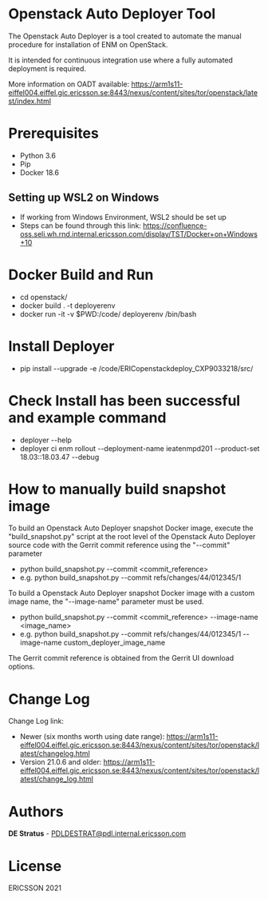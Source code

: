 # Openstack Auto Deployer Tool #

The Openstack Auto Deployer is a tool created to automate the manual procedure for installation of ENM on OpenStack.

It is intended for continuous integration use where a fully automated deployment is required.

More information on OADT available: https://arm1s11-eiffel004.eiffel.gic.ericsson.se:8443/nexus/content/sites/tor/openstack/latest/index.html

# Prerequisites #

* Python 3.6
* Pip
* Docker 18.6

## Setting up WSL2 on Windows ##

* If working from Windows Environment, WSL2 should be set up
* Steps can be found through this link: https://confluence-oss.seli.wh.rnd.internal.ericsson.com/display/TST/Docker+on+Windows+10

# Docker Build and Run #

* cd openstack/
* docker build . -t deployerenv
* docker run -it -v $PWD:/code/ deployerenv /bin/bash

# Install Deployer #

* pip install --upgrade -e /code/ERICopenstackdeploy_CXP9033218/src/

# Check Install has been successful and example command #

* deployer --help
* deployer ci enm rollout --deployment-name ieatenmpd201  --product-set 18.03::18.03.47 --debug


# How to manually build snapshot image #

To build an Openstack Auto Deployer snapshot Docker image, execute the "build_snapshot.py" script at the root level of the Openstack Auto Deployer source code with the Gerrit commit reference using the "--commit" parameter

* python build_snapshot.py --commit <commit_reference>
* e.g. python build_snapshot.py --commit refs/changes/44/012345/1

To build a Openstack Auto Deployer snapshot Docker image with a custom image name, the "--image-name" parameter must be used.

* python build_snapshot.py --commit <commit_reference> --image-name <image_name>
* e.g. python build_snapshot.py --commit refs/changes/44/012345/1  --image-name custom_deployer_image_name

The Gerrit commit reference is obtained from the Gerrit UI download options.

# Change Log #

Change Log link:
- Newer (six months worth using date range): https://arm1s11-eiffel004.eiffel.gic.ericsson.se:8443/nexus/content/sites/tor/openstack/latest/changelog.html
- Version 21.0.6 and older: https://arm1s11-eiffel004.eiffel.gic.ericsson.se:8443/nexus/content/sites/tor/openstack/latest/change_log.html

# Authors #

**DE Stratus** - PDLDESTRAT@pdl.internal.ericsson.com


# License #

ERICSSON 2021
